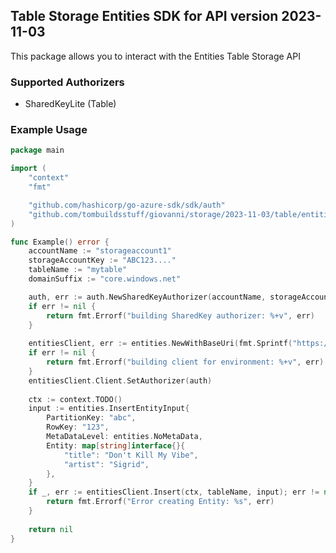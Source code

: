 ## Table Storage Entities SDK for API version 2023-11-03

This package allows you to interact with the Entities Table Storage API

### Supported Authorizers

* SharedKeyLite (Table)

### Example Usage

```go
package main

import (
	"context"
	"fmt"

	"github.com/hashicorp/go-azure-sdk/sdk/auth"
	"github.com/tombuildsstuff/giovanni/storage/2023-11-03/table/entities"
)

func Example() error {
	accountName := "storageaccount1"
    storageAccountKey := "ABC123...."
    tableName := "mytable"
	domainSuffix := "core.windows.net"

	auth, err := auth.NewSharedKeyAuthorizer(accountName, storageAccountKey, auth.SharedKeyTable)
	if err != nil {
		return fmt.Errorf("building SharedKey authorizer: %+v", err)
	}
	
    entitiesClient, err := entities.NewWithBaseUri(fmt.Sprintf("https://%s.table.%s", accountName, domainSuffix))
	if err != nil {
		return fmt.Errorf("building client for environment: %+v", err)
	}
	entitiesClient.Client.SetAuthorizer(auth)
    
    ctx := context.TODO()
    input := entities.InsertEntityInput{
    	PartitionKey: "abc",
    	RowKey: "123",
    	MetaDataLevel: entities.NoMetaData,
    	Entity: map[string]interface{}{
    	    "title": "Don't Kill My Vibe",
    	    "artist": "Sigrid",
    	},
    }
    if _, err := entitiesClient.Insert(ctx, tableName, input); err != nil {
        return fmt.Errorf("Error creating Entity: %s", err)
    }
    
    return nil 
}
```